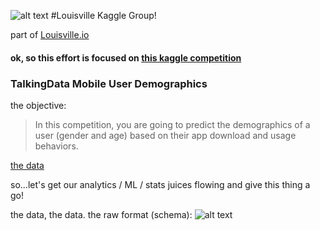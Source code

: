 ![alt text](https://kaggle2.blob.core.windows.net/competitions/kaggle/3136/media/kaggle-transparent.svg "Louisville Kaggle Competitors")
#Louisville Kaggle Group!

part of [Louisville.io](http://louisville.io)

#### ok, so this effort is focused on [this kaggle competition](https://www.kaggle.com/c/talkingdata-mobile-user-demographics)
### TalkingData Mobile User Demographics

the objective:

> In this competition, you are going to predict the demographics of a user (gender and age) based on their app download and usage behaviors. 

[the data](https://www.kaggle.com/c/talkingdata-mobile-user-demographics/data)

so...let's get our analytics / ML / stats juices flowing and give this thing a go!

the data, the data.  the raw format (schema):
![alt text](http://i.imgur.com/0pdOz4e.png "the data")


